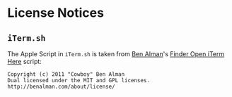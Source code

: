 License Notices
===============

`iTerm.sh`
----------

The Apple Script in `iTerm.sh` is taken from [Ben Alman](http://benalman.com)'s
[Finder Open iTerm Here](https://gist.github.com/cowboy/905546) script:

    Copyright (c) 2011 "Cowboy" Ben Alman
    Dual licensed under the MIT and GPL licenses.
    http://benalman.com/about/license/
